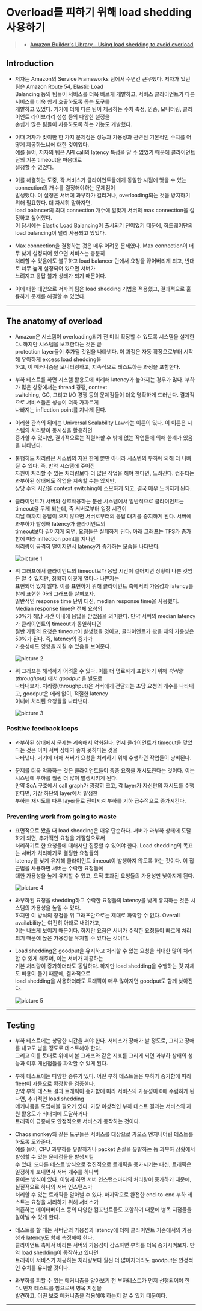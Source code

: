 # Overload를 피하기 위해 load shedding 사용하기

> - [Amazon Builder's Library - Using load shedding to avoid overload](https://aws.amazon.com/builders-library/using-load-shedding-to-avoid-overload/)

## Introduction

- 저자는 Amazon의 Service Frameworks 팀에서 수년간 근무했다. 저자가 있던 팀은 Amazon Route 54, Elastic Load  
  Balancing 등의 팀들이 서비스를 더욱 빠르게 개발하고, 서비스 클라이언트가 다른 서비스를 더욱 쉽게 호출하도록 돕는 도구를  
  개발하고 있었다. 거기에 더해 다른 팀이 제공하는 수치 측정, 인증, 모니터링, 클라이언트 라이브러리 생성 등의 다양한 설정을  
  손쉽게 많은 팀들이 사용하도록 하는 기능도 개발했다.

- 이때 저자가 맞이한 한 가지 문제점은 성능과 가용성과 관련된 기본적인 수치를 어떻게 제공하느냐에 대한 것이었다.  
  예를 들어, 저자의 팀은 API call의 latency 특성을 알 수 없었기 때문에 클라이언트단의 기본 timeout을 마음대로  
  설정할 수 없었다.

- 이를 해결하는 도중, 각 서비스가 클라이언트들에게 동일한 시점에 맺을 수 있는 connection의 개수를 결정해야하는 문제점이  
  발생했다. 이 설정은 서버에 과부하가 걸리거나, overloading되는 것을 방지하기 위해 필요했다. 더 자세히 말하자면,  
  load balancer의 최대 connection 개수에 알맞게 서버의 max connection을 설정하고 싶어했다.  
  이 당시에는 Elastic Load Balancing이 출시되기 전이었기 때문에, 하드웨어단의 load balancing이 널리 사용되고 있었다.

- Max connection을 결정하는 것은 매우 어려운 문제였다. Max connection이 너무 낮게 설정되어 있으면 서비스는 충분히  
  처리할 수 있음에도 불구하고 load balancer 단에서 요청을 끊어버리게 되고, 반대로 너무 높게 설정되어 있으면 서버가  
  느려지고 응답 불가 상태가 되기 때문이다.

- 이에 대한 대안으로 저자의 팀은 load shedding 기법을 적용했고, 결과적으로 훌륭하게 문제를 해결할 수 있었다.

---

## The anatomy of overload

- Amazon은 시스템이 overloading되기 전 미리 확장할 수 있도록 시스템을 설계한다. 하지만 시스템을 보호한다는 것은 곧  
  protection layer들이 추가될 것임을 나타낸다. 이 과정은 자동 확장으로부터 시작해 우아하게 excess load shedding을  
  하고, 이 메커니즘을 모니터링하고, 지속적으로 테스트하는 과정을 포함한다.

- 부하 테스트를 하면 시스템 활용도에 비례해 latency가 높아지는 경우가 많다. 부하가 많은 상황에서는 thread 경쟁, context  
  switching, GC, 그리고 I/O 경쟁 등의 문제점들이 더욱 명확하게 드러난다. 결과적으로 서비스들은 성능이 더욱 가파르게  
  나빠지는 inflection point를 지나게 된다.

- 이러한 관측의 뒤에는 Universal Scalability Law라는 이론이 있다. 이 이론은 시스템의 처리량이 동시성을 활용하면  
  증가할 수 있지만, 결과적으로는 직렬화할 수 밖에 없는 작업들에 의해 한계가 있음을 나타낸다.

- 불행히도 처리량은 시스템의 자원 한계 뿐만 아니라 시스템의 부하에 의해 더 나빠질 수 있다. 즉, 만약 시스템에 주어진  
  자원이 처리할 수 있는 처리량보다 더 많은 작업을 해야 한다면, 느려진다. 컴퓨터는 과부하된 상태에도 작업을 지속할 수는 있지만,  
  상당 수의 시간을 context switching에 소모하게 되고, 결국 매우 느려지게 된다.

- 클라이언트가 서버와 상호작용하는 분산 시스템에서 일반적으로 클라이언트는 timeout을 두게 되는데, 즉 서버로부터 일정 시간이  
  지날 때까지 응답이 오지 않으면 서버로부터의 응답 대기를 중지하게 된다. 서버에 과부하가 발생해 latency가 클라이언트의  
  timeout보다 길어지게 되면, 요청들은 실패하게 된다. 아래 그래프는 TPS가 증가함에 따라 inflection point를 지나면  
  처리량이 급격히 떨어지면서 latency가 증가하는 모습을 나타낸다.

  ![picture 1](/images/AWS_BL_ULSO_1.png)

- 위 그래프에서 클라이언트의 timeout보다 응답 시간이 길어지면 상황이 나쁜 것임은 알 수 있지만, 정확히 어떻게 얼마나 나쁜지는  
  표현되어 있지 않다. 이를 표현하기 위해 클라이언트 측에서의 가용성과 latency를 함께 표현한 아래 그래프를 살펴보자.  
  일반적인 response time 단위 대신, median response time을 사용했다. Median response time은 전체 요청의  
  50%가 해당 시간 이내에 응답을 받았음을 의미한다. 만약 서버의 median latency가 클라이언트의 timeout과 동일하다면  
  절반 가량의 요청은 timeout이 발생했을 것이고, 클라이언트가 봤을 때의 가용성은 50%가 된다. 즉, latency의 증가가  
  가용성에도 영향을 끼칠 수 있음을 보여준다.

  ![picture 2](/images/AWS_BL_ULSO_2.png)

- 위 그래프는 해석하기 어려울 수 있다. 이를 더 명료하게 표현하기 위해 _처리량(throughput)_ 에서 _goodput_ 을 별도로  
  나타내보자. 처리량(throughput)은 서버에게 전달되는 초당 요청의 개수를 나타내고, goodput은 에러 없이, 적절한 latency  
  이내에 처리된 요청들을 나타낸다.

  ![picture 3](/images/AWS_BL_ULSO_3.png)

### Positive feedback loops

- 과부하된 상태에서 문제는 계속해서 악화된다. 먼저 클라이언트가 timeout을 맞았다는 것은 이미 서버 상태가 좋지 못하다는 것을  
  나타낸다. 거기에 더해 서버가 요청을 처리하기 위해 수행하던 작업들이 낭비된다.

- 문제를 더욱 악화하는 것은 클라이언트들이 종종 요청을 재시도한다는 것이다. 이는 시스템에 부하를 훨씬 더 많이 발생시키게 된다.  
  만약 SoA 구조에서 call graph가 굉장히 크고, 각 layer가 자신만의 재시도를 수행한다면, 가장 하단의 layer에서 발생한  
  부하는 재시도를 다른 layer들로 전이시켜 부하를 기하 급수적으로 증가시킨다.

### Preventing work from going to waste

- 표면적으로 봤을 때 load shedding은 매우 단순하다. 서버가 과부하 상태에 도달하게 되면, 추가적인 요청을 거절함으로써  
  처리하기로 한 요청들에 대해서만 집중할 수 있어야 한다. Load shedding의 목표는 서버가 처리하기로 결정한 요청들의  
  latency를 낮게 유지해 클라이언트 timeout이 발생하지 않도록 하는 것이다. 이 접근법을 사용하면 서버는 수락한 요청들에  
  대한 가용성을 높게 유지할 수 있고, 오직 초과된 요청들의 가용성만 낮아지게 된다.

  ![picture 4](/images/AWS_BL_ULSO_4.png)

- 과부하된 요청을 shedding하고 수락한 요청들의 latency를 낮게 유지하는 것은 시스템의 가용성을 높일 수 있다.  
  하지만 이 방식의 장점을 위 그래프만으로는 제대로 파악할 수 없다. Overall availability는 여전히 아래로 내려가고,  
  이는 나쁘게 보이기 때문이다. 하지만 요점은 서버가 수락한 요청들이 빠르게 처리되기 때문에 높은 가용성을 유지할 수 있다는 것이다.

- Load shedding은 goodput을 유지하고 처리할 수 있는 요청을 최대한 많이 처리할 수 있게 해주며, 이는 서버가 제공하는  
  기본 처리량이 증가하더라도 동일하다. 하지만 load shedding을 수행하는 것 자체도 비용이 들기 때문에, 결과적으로  
  load shedding을 사용하더라도 트래픽이 매우 많아지면 goodput도 함께 낮아진다.

  ![picture 5](/images/AWS_BL_ULSO_5.png)

---

## Testing

- 부하 테스트에는 상당한 시간을 써야 한다. 서비스가 장애가 날 정도로, 그리고 장애를 내고도 남을 정도로 테스트해야 한다.  
  그리고 이를 토대로 위에서 본 그래프와 같은 지표를 그리게 되면 과부하 상태의 성능과 이후 개선점들을 파악할 수 있게 된다.

- 부하 테스트에는 다양한 종류가 있다. 어떤 부하 테스트들은 부하가 증가함에 따라 fleet이 자동으로 확장함을 검증한다.  
  만약 부하 테스트 결과 트래픽이 증가함에 따라 서비스의 가용성이 0에 수렴하게 된다면, 추가적인 load shedding  
  메커니즘을 도입해볼 필요가 있다. 가장 이상적인 부하 테스트 결과는 서비스의 자원 활용도가 최대치에 도달하거나  
  트래픽이 급증해도 안정적으로 서비스가 동작하는 것이다.

- Chaos monkey와 같은 도구들은 서비스를 대상으로 카오스 엔지니어링 테스트를 하도록 도와준다.  
  예를 들어, CPU 과부하를 유발하거나 packet 손실을 유발하는 등 과부하 상황에서 발생할 수 있는 문제점들을 발생시킬  
  수 있다. 또다른 테스트 방식으로 점진적으로 트래픽을 증가시키는 대신, 트래픽은 일정하게 보내면서 서버 개수를 하나씩  
  줄이는 방식이 있다. 이렇게 하면 서버 인스턴스마다의 처리량이 증가하기 때문에, 실질적으로 하나의 서버 인스턴스가  
  처리할 수 있는 트래픽을 알아낼 수 있다. 마지막으로 완전한 end-to-end 부하 테스트는 요청을 처리하기 위해 서비스가  
  의존하는 데이터베이스 등의 다양한 컴포넌트들도 포함하기 때문에 병목 지점들을 알아낼 수 있게 한다.

- 테스트를 할 때는 서버단의 가용성과 latency에 더해 클라이언트 기준에서의 가용성과 latency도 함께 측정해야 한다.  
  클라이언트 측에서 바라본 서버의 가용성이 감소하면 부하를 더욱 증가시켜보자. 만약 load shedding이 동작하고 있다면  
  트래픽이 서비스가 제공하는 처리량보다 훨씬 더 많아지더라도 goodput은 안정적인 수치를 유지할 것이다.

- 과부하를 피할 수 있는 메커니즘을 알아보기 전 부하테스트가 먼저 선행되어야 한다. 먼저 테스트를 함으로써 병목 지점을  
  발견하고, 어떤 보호 메커니즘을 적용해야 하는지 알 수 있기 때문이다.

---
